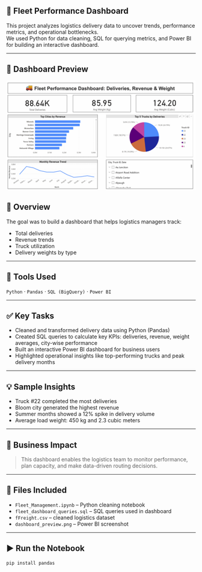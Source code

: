 
## 🚚 Fleet Performance Dashboard

This project analyzes logistics delivery data to uncover trends, performance metrics, and operational bottlenecks.  
We used Python for data cleaning, SQL for querying metrics, and Power BI for building an interactive dashboard.

---
## 📸 Dashboard Preview

![Fleet Performance Dashboard](Fleet_Performance_Dashboard.png)


## 📌 Overview

The goal was to build a dashboard that helps logistics managers track:
- Total deliveries
- Revenue trends
- Truck utilization
- Delivery weights by type

---

## 🧰 Tools Used

`Python` · `Pandas` · `SQL (BigQuery)` · `Power BI`

---

## ✅ Key Tasks

- Cleaned and transformed delivery data using Python (Pandas)
- Created SQL queries to calculate key KPIs: deliveries, revenue, weight averages, city-wise performance
- Built an interactive Power BI dashboard for business users
- Highlighted operational insights like top-performing trucks and peak delivery months

---


## 💡 Sample Insights

- Truck #22 completed the most deliveries  
- Bloom city generated the highest revenue  
- Summer months showed a 12% spike in delivery volume  
- Average load weight: 450 kg and 2.3 cubic meters

---

## 🧠 Business Impact

> This dashboard enables the logistics team to monitor performance, plan capacity, and make data-driven routing decisions.

---

## 📂 Files Included

- `Fleet_Management.ipynb` – Python cleaning notebook  
- `fleet_dashboard_queries.sql` – SQL queries used in dashboard  
- `fFreight.csv` – cleaned logistics dataset
- `dashboard_preview.png` – Power BI screenshot  

---

## ▶️ Run the Notebook

```bash
pip install pandas
